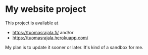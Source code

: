 # My website project
This project is available at
- https://tuomasrajala.fi/ and/or
- https://tuomasrajala.herokuapp.com/

My plan is to update it sooner or later. It's kind of a sandbox for me.